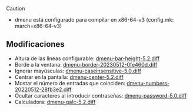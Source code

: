 > [!CAUTION]
> - dmenu está configurado para compilar en x86-64-v3 (config.mk: march=x86-64-v3)

## Modificaciones

- Altura de las lineas configurable: [dmenu-bar-height-5.2.diff](http://tools.suckless.org/dmenu/patches/bar_height/dmenu-bar-height-5.2.diff)
- Borde a la ventana: [dmenu-border-20230512-0fe460d.diff](http://tools.suckless.org/dmenu/patches/border/dmenu-border-20230512-0fe460d.diff)
- Ignorar mayúsculas: [dmenu-caseinsensitive-5.0.diff](http://tools.suckless.org/dmenu/patches/case-insensitive/dmenu-caseinsensitive-5.0.diff)
- Centrar en la pantalla: [dmenu-center-5.2.diff](http://tools.suckless.org/dmenu/patches/center/dmenu-center-5.2.diff)
- Mostar el número de entradas que coinciden: [dmenu-numbers-20220512-28fb3e2.diff](http://tools.suckless.org/dmenu/patches/numbers/dmenu-numbers-20220512-28fb3e2.diff)
- Ocultar caracteres al introducir contraseñas: [dmenu-password-5.0.diff](http://tools.suckless.org/dmenu/patches/password/dmenu-password-5.0.diff)
- Calculadora: [dmenu-qalc-5.2.diff](http://tools.suckless.org/dmenu/patches/qalc/dmenu-qalc-5.2.diff)

